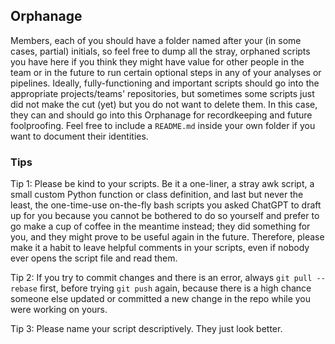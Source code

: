 ## Orphanage

Members, each of you should have a folder named after your (in some cases, partial) initials, so feel free to dump all the stray, orphaned scripts you have here if you think they might have value for other people in the team or in the future to run certain optional steps in any of your analyses or pipelines. Ideally, fully-functioning and important scripts should go into the appropriate projects/teams' repositories, but sometimes some scripts just did not make the cut (yet) but you do not want to delete them. In this case, they can and should go into this Orphanage for recordkeeping and future foolproofing. Feel free to include a `README.md` inside your own folder if you want to document their identities.

### Tips
Tip 1: Please be kind to your scripts. Be it a one-liner, a stray awk script, a small custom Python function or class definition, and last but never the least, the one-time-use on-the-fly bash scripts you asked ChatGPT to draft up for you because you cannot be bothered to do so yourself and prefer to go make a cup of coffee in the meantime instead; they did something for you, and they might prove to be useful again in the future. Therefore, please make it a habit to leave helpful comments in your scripts, even if nobody ever opens the script file and read them. 

Tip 2: If you try to commit changes and there is an error, always `git pull --rebase` first, before trying `git push` again, because there is a high chance someone else updated or committed a new change in the repo while you were working on yours. 

Tip 3: Please name your script descriptively. They just look better. 
